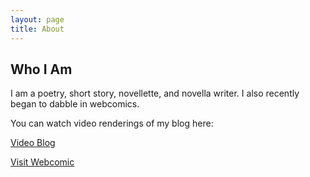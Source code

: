 ```yaml
---
layout: page
title: About
---
```

## Who I Am
I am a poetry, short story, novellette, and novella writer. I also recently began to dabble in webcomics.

You can watch video renderings of my blog here:

[Video Blog](https://video.ploud.jp/video-channels/mytalkshow)

[Visit Webcomic](https://lwflouisa.github.io/uploadedfairyalt/)
